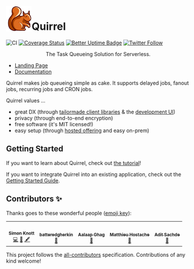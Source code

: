 <img src="./logo.png" height="70px" align="left" />

# Quirrel

![CI](https://github.com/quirrel-dev/quirrel/workflows/CI/badge.svg)
[![Coverage Status](https://coveralls.io/repos/github/quirrel-dev/quirrel/badge.svg?branch=main)](https://coveralls.io/github/quirrel-dev/quirrel?branch=main)
[![Better Uptime Badge](https://betteruptime.com/status-badges/v1/monitor/4u38.svg)](https://status.quirrel.dev)
[![Twitter Follow](https://img.shields.io/twitter/follow/skn0tt?label=Stay%20updated&style=social)](https://twitter.com/skn0tt)

<p align="middle">
  The Task Queueing Solution for Serverless.
</p>

- [Landing Page](https://quirrel.dev)
- [Documentation](https://docs.quirrel.dev)

Quirrel makes job queueing simple as cake. It supports delayed jobs, fanout jobs, recurring jobs and CRON jobs.

Quirrel values ...

- great DX (through [tailormade client libraries](https://docs.quirrel.dev/api/queue) & the [development UI](https://docs.quirrel.dev/development-ui))
- privacy (through end-to-end encryption)
- free software (it's MIT licensed!)
- easy setup (through [hosted offering](https://quirrel.dev) and easy on-prem)

## Getting Started

If you want to learn about Quirrel, check out [the tutorial](https://dev.to/quirrel/building-a-water-drinking-reminder-with-next-js-and-quirrel-1ckj)!

If you want to integrate Quirrel into an existing application, check out the [Getting Started Guide](https://docs.quirrel.dev).

## Contributors ✨

Thanks goes to these wonderful people ([emoji key](https://allcontributors.org/docs/en/emoji-key)):

<!-- ALL-CONTRIBUTORS-LIST:START - Do not remove or modify this section -->
<!-- prettier-ignore-start -->
<!-- markdownlint-disable -->
<table>
  <tr>
    <td align="center"><a href="https://github.com/Skn0tt"><img src="https://avatars.githubusercontent.com/u/14912729?v=4?s=100" width="100px;" alt=""/><br /><sub><b>Simon Knott</b></sub></a><br /><a href="https://github.com/quirrel-dev/quirrel/commits?author=Skn0tt" title="Code">💻</a> <a href="#ideas-Skn0tt" title="Ideas, Planning, & Feedback">🤔</a> <a href="#content-Skn0tt" title="Content">🖋</a></td>
    <td align="center"><a href="https://github.com/batteredgherkin"><img src="https://avatars.githubusercontent.com/u/45402110?v=4?s=100" width="100px;" alt=""/><br /><sub><b>batteredgherkin</b></sub></a><br /><a href="#design-batteredgherkin" title="Design">🎨</a></td>
    <td align="center"><a href="https://aalaap.com"><img src="https://avatars.githubusercontent.com/u/79404?v=4?s=100" width="100px;" alt=""/><br /><sub><b>Aalaap Ghag</b></sub></a><br /><a href="https://github.com/quirrel-dev/quirrel/commits?author=aalaap" title="Documentation">📖</a></td>
    <td align="center"><a href="http://producthunt.com/@twmatthieuh"><img src="https://avatars.githubusercontent.com/u/1550192?v=4?s=100" width="100px;" alt=""/><br /><sub><b>Matthieu Hostache</b></sub></a><br /><a href="https://github.com/quirrel-dev/quirrel/issues?q=author%3Amatthieuh" title="Bug reports">🐛</a></td>
    <td align="center"><a href="http://aditsachde.com"><img src="https://avatars.githubusercontent.com/u/23707194?v=4?s=100" width="100px;" alt=""/><br /><sub><b>Adit Sachde</b></sub></a><br /><a href="https://github.com/quirrel-dev/quirrel/commits?author=aditsachde" title="Documentation">📖</a></td>
  </tr>
</table>

<!-- markdownlint-restore -->
<!-- prettier-ignore-end -->

<!-- ALL-CONTRIBUTORS-LIST:END -->

This project follows the [all-contributors](https://github.com/all-contributors/all-contributors) specification. Contributions of any kind welcome!
